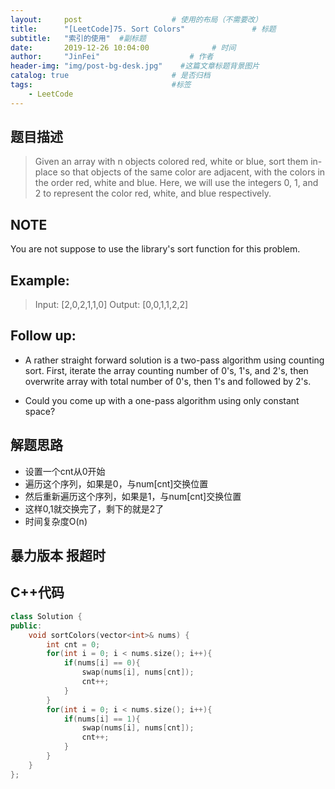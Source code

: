 ```yaml
---
layout:     post                    # 使用的布局（不需要改） 
title:      "[LeetCode]75. Sort Colors"               # 标题  
subtitle:   "索引的使用"  #副标题 
date:       2019-12-26 10:04:00              # 时间 
author:     "JinFei"                    # 作者 
header-img: "img/post-bg-desk.jpg"    #这篇文章标题背景图片 
catalog: true                       # 是否归档 
tags:                               #标签     
    - LeetCode 
---
```


## 题目描述
> Given an array with n objects colored red, white or blue, sort them in-place so that objects of the same color are adjacent, with the colors in the order red, white and blue.
> Here, we will use the integers 0, 1, and 2 to represent the color red, white, and blue respectively.


## NOTE
You are not suppose to use the library's sort function for this problem.

## Example:

> Input: [2,0,2,1,1,0]
> Output: [0,0,1,1,2,2]

## Follow up:
- A rather straight forward solution is a two-pass algorithm using counting sort.
First, iterate the array counting number of 0's, 1's, and 2's, then overwrite array with total number of 0's, then 1's and followed by 2's.

- Could you come up with a one-pass algorithm using only constant space?

## 解题思路

- 设置一个cnt从0开始
- 遍历这个序列，如果是0，与num[cnt]交换位置
- 然后重新遍历这个序列，如果是1，与num[cnt]交换位置
- 这样0,1就交换完了，剩下的就是2了
- 时间复杂度O(n)

## 暴力版本 报超时

## C++代码
```C++
class Solution {
public:
    void sortColors(vector<int>& nums) {
        int cnt = 0;
        for(int i = 0; i < nums.size(); i++){
            if(nums[i] == 0){
                swap(nums[i], nums[cnt]);
                cnt++;
            }
        }
        for(int i = 0; i < nums.size(); i++){
            if(nums[i] == 1){
                swap(nums[i], nums[cnt]);
                cnt++;
            }
        }
    }
};
```
